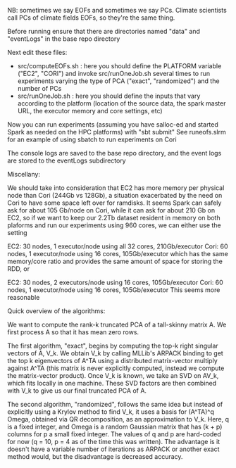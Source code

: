 NB: sometimes we say EOFs and sometimes we say PCs. Climate scientists call PCs of climate fields EOFs, so they're the same thing.

Before running ensure that there are directories named "data" and "eventLogs" in the base repo directory

Next edit these files:
- src/computeEOFs.sh : here you should define the PLATFORM variable ("EC2", "CORI") and invoke src/runOneJob.sh several times to 
  run experiments varying the type of PCA ("exact", "randomized") and the number of PCs 
- src/runOneJob.sh : here you should define the inputs that vary according to the platform (location of the source data, the spark master URL, the executor memory and core settings, etc)

Now you can run experiments (assuming you have salloc-ed and started Spark as needed on the HPC platforms) with 
"sbt submit"
See runeofs.slrm for an example of using sbatch to run experiments on Cori

The console logs are saved to the base repo directory, and the event logs are stored to the eventLogs subdirectory

Miscellany:

We should take into consideration that EC2 has more memory per physical node than Cori (244Gb vs 128Gb), a situation exacerbated by the need on Cori to have some space left over for ramdisks. It seems Spark can safely ask for about 105 Gb/node on Cori, while it can ask for about 210 Gb on EC2, so if we want to keep our 2.2Tb dataset resident in memory on both plaforms and run our experiments using 960 cores, we can either use the setting 

EC2: 30 nodes, 1 executor/node using all 32 cores, 210Gb/executor
Cori: 60 nodes, 1 executor/node using 16 cores, 105Gb/executor 
which has the same memory/core ratio and provides the same amount of space for storing the RDD, or

EC2: 30 nodes, 2 executors/node using 16 cores, 105Gb/executor
Cori: 60 nodes, 1 executor/node using 16 cores, 105Gb/executor
This seems more reasonable

Quick overview of the algorithms:

We want to compute the rank-k truncated PCA of a tall-skinny matrix A. We first process A so that it has mean zero rows. 

The first algorithm, "exact", begins by computing the top-k right singular vectors of A, V_k. We obtain V_k by calling MLLib's ARPACK binding to get the top k eigenvectors of A^TA using a distributed matrix-vector multiply against A^TA (this matrix is never explicitly computed, instead we compute the matrix-vector product). Once V_k is known, we take an SVD on AV_k, which fits locally in one machine. These SVD factors are then combined with V_k to give us our final truncated PCA of A.

The second algorithm, "randomized", follows the same idea but instead of explicitly using a Krylov method to find V_k, it uses a basis for (A^TA)^q Omega, obtained via QR decomposition, as an approximation to V_k. Here, q is a fixed integer, and Omega is a random Gaussian matrix that has (k + p) columns for p a small fixed integer. The values of q and p are hard-coded for now (q = 10, p = 4 as of the time this was written). The advantage is it doesn't have a variable number of iterations as ARPACK or another exact method would, but the disadvantage is decreased accuracy. 
